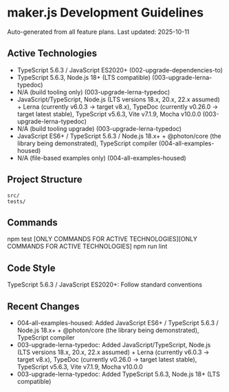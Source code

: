 # maker.js Development Guidelines

Auto-generated from all feature plans. Last updated: 2025-10-11

## Active Technologies
- TypeScript 5.6.3 / JavaScript ES2020+ (002-upgrade-dependencies-to)
- TypeScript 5.6.3, Node.js 18+ (LTS compatible) (003-upgrade-lerna-typedoc)
- N/A (build tooling only) (003-upgrade-lerna-typedoc)
- JavaScript/TypeScript, Node.js (LTS versions 18.x, 20.x, 22.x assumed) + Lerna (currently v6.0.3 → target v8.x), TypeDoc (currently v0.26.0 → target latest stable), TypeScript v5.6.3, Vite v7.1.9, Mocha v10.0.0 (003-upgrade-lerna-typedoc)
- N/A (build tooling upgrade) (003-upgrade-lerna-typedoc)
- JavaScript ES6+ / TypeScript 5.6.3 / Node.js 18.x+ + @photon/core (the library being demonstrated), TypeScript compiler (004-all-examples-housed)
- N/A (file-based examples only) (004-all-examples-housed)

## Project Structure
```
src/
tests/
```

## Commands
npm test [ONLY COMMANDS FOR ACTIVE TECHNOLOGIES][ONLY COMMANDS FOR ACTIVE TECHNOLOGIES] npm run lint

## Code Style
TypeScript 5.6.3 / JavaScript ES2020+: Follow standard conventions

## Recent Changes
- 004-all-examples-housed: Added JavaScript ES6+ / TypeScript 5.6.3 / Node.js 18.x+ + @photon/core (the library being demonstrated), TypeScript compiler
- 003-upgrade-lerna-typedoc: Added JavaScript/TypeScript, Node.js (LTS versions 18.x, 20.x, 22.x assumed) + Lerna (currently v6.0.3 → target v8.x), TypeDoc (currently v0.26.0 → target latest stable), TypeScript v5.6.3, Vite v7.1.9, Mocha v10.0.0
- 003-upgrade-lerna-typedoc: Added TypeScript 5.6.3, Node.js 18+ (LTS compatible)

<!-- MANUAL ADDITIONS START -->
<!-- MANUAL ADDITIONS END -->
